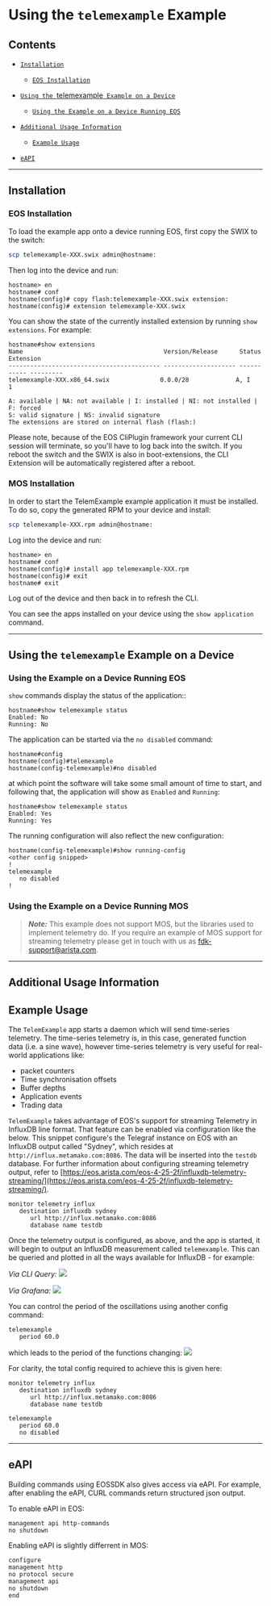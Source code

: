 # Using the `telemexample` Example

## Contents

                                                                                        
- [`Installation`](#installation)
    - [`EOS Installation`](#eos-installation)
    
- [`Using the `telemexample` Example on a Device`](#usage)
    - [`Using the Example on a Device Running EOS`](#using-the-example-on-a-device-running-eos)
    

- [`Additional Usage Information`](#additional-usage-information)
    - [`Example Usage`](#example-usage)


- [`eAPI`](#eapi)

---

## Installation


### EOS Installation

To load the example app onto a device running EOS, first copy the SWIX to the switch:

```bash
scp telemexample-XXX.swix admin@hostname:
```

Then log into the device and run:

```console
hostname> en
hostname# conf
hostname(config)# copy flash:telemexample-XXX.swix extension:
hostname(config)# extension telemexample-XXX.swix
```

You can show the state of the currently installed extension by running ``show extensions``.
For example:

```console
hostname#show extensions
Name                                       Version/Release      Status      Extension
------------------------------------------ -------------------- ----------- ---------
telemexample-XXX.x86_64.swix              0.0.0/28             A, I        1

A: available | NA: not available | I: installed | NI: not installed | F: forced
S: valid signature | NS: invalid signature
The extensions are stored on internal flash (flash:)
```

Please note, because of the EOS CliPlugin framework your current CLI session will terminate, so you'll have to log back into the switch.
If you reboot the switch and the SWIX is also in boot-extensions, the CLI Extension will be automatically registered after a reboot.



### MOS Installation

In order to start the TelemExample example application it must be installed. To do so, copy the generated RPM to your device and install:

```bash
scp telemexample-XXX.rpm admin@hostname:
```

Log into the device and run:

```console
hostname> en
hostname# conf
hostname(config)# install app telemexample-XXX.rpm
hostname(config)# exit
hostname# exit
```

Log out of the device and then back in to refresh the CLI.

You can see the apps installed on your device using the `show application` command.


---

## <a id="usage"></a>Using the `telemexample` Example on a Device


### Using the Example on a Device Running EOS

`show` commands display the status of the application::

```console
hostname#show telemexample status
Enabled: No
Running: No
```

The application can be started via the `no disabled` command:

```console
hostname#config
hostname(config)#telemexample
hostname(config-telemexample)#no disabled
```

at which point the software will take some small amount of time to start, and
following that, the application will show as `Enabled` and `Running`:

```console
hostname#show telemexample status
Enabled: Yes
Running: Yes
```

The running configuration will also reflect the new configuration:

```console
hostname(config-telemexample)#show running-config
<other config snipped>
!
telemexample
   no disabled
!
```


### Using the Example on a Device Running MOS

> **_Note:_** This example does not support MOS, but the libraries used to implement 
      telemetry do. If you require an example of MOS support for streaming telemetry
      please get in touch with us as fdk-support@arista.com.



---

## Additional Usage Information

## Example Usage

The `TelemExample` app starts a daemon which will send time-series telemetry.
The time-series telemetry is, in this case, generated function data (i.e. a
sine wave), however time-series telemetry is very useful for real-world
applications like:

* packet counters
* Time synchronisation offsets
* Buffer depths
* Application events
* Trading data

`TelemExample` takes advantage of EOS's support for streaming Telemetry in
InfluxDB line format. That feature can be enabled via configuration like the
below. This snippet configure's the Telegraf instance on EOS with an InfluxDB
output called "Sydney", which resides at `http://influx.metamako.com:8086`. The
data will be inserted into the `testdb` database. For further information about
configuring streaming telemetry output, refer to [https://eos.arista.com/eos-4-25-2f/influxdb-telemetry-streaming/](https://eos.arista.com/eos-4-25-2f/influxdb-telemetry-streaming/).

```text
monitor telemetry influx
   destination influxdb sydney
      url http://influx.metamako.com:8086
      database name testdb
```

Once the telemetry output is configured, as above, and the app is started, it
will begin to output an InfluxDB measurement called `telemexample`. This can be
queried and plotted in all the ways available for InfluxDB - for example: 

*Via CLI Query:*
![](doc/img/telemexample_influx_query.png)

*Via Grafana:*
![](doc/img/telemexample_grafana_query.png)

You can control the period of the oscillations using another config command: 

```console
telemexample
   period 60.0
```

which leads to the period of the functions changing:
![](doc/img/telemexample_telem_period.png)

For clarity, the total config required to achieve this is given here: 

```text
monitor telemetry influx
   destination influxdb sydney
      url http://influx.metamako.com:8086
      database name testdb

telemexample
   period 60.0
   no disabled
```


---

## eAPI

Building commands using EOSSDK also gives access via eAPI. For example, after enabling the eAPI, CURL commands return structured json output.

To enable eAPI in EOS:

```console
management api http-commands
no shutdown
```

Enabling eAPI is slightly differrent in MOS:

```console
configure
management http
no protocol secure
management api
no shutdown
end
```


